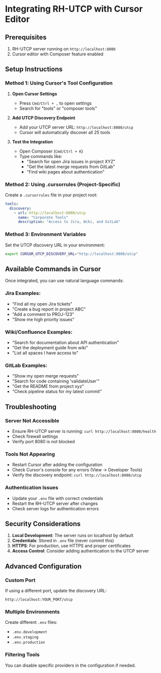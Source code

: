 # Integrating RH-UTCP with Cursor Editor

## Prerequisites
1. RH-UTCP server running on `http://localhost:8080`
2. Cursor editor with Composer feature enabled

## Setup Instructions

### Method 1: Using Cursor's Tool Configuration

1. **Open Cursor Settings**
   - Press `Cmd/Ctrl + ,` to open settings
   - Search for "tools" or "composer tools"

2. **Add UTCP Discovery Endpoint**
   - Add your UTCP server URL: `http://localhost:8080/utcp`
   - Cursor will automatically discover all 25 tools

3. **Test the Integration**
   - Open Composer (`Cmd/Ctrl + K`)
   - Type commands like:
     - "Search for open Jira issues in project XYZ"
     - "Get the latest merge requests from GitLab"
     - "Find wiki pages about authentication"

### Method 2: Using .cursorrules (Project-Specific)

Create a `.cursorrules` file in your project root:

```yaml
tools:
  discovery:
    - url: http://localhost:8080/utcp
      name: "Corporate Tools"
      description: "Access to Jira, Wiki, and GitLab"
```

### Method 3: Environment Variables

Set the UTCP discovery URL in your environment:

```bash
export CURSOR_UTCP_DISCOVERY_URL="http://localhost:8080/utcp"
```

## Available Commands in Cursor

Once integrated, you can use natural language commands:

### Jira Examples:
- "Find all my open Jira tickets"
- "Create a bug report in project ABC"
- "Add a comment to PROJ-123"
- "Show me high priority issues"

### Wiki/Confluence Examples:
- "Search for documentation about API authentication"
- "Get the deployment guide from wiki"
- "List all spaces I have access to"

### GitLab Examples:
- "Show my open merge requests"
- "Search for code containing 'validateUser'"
- "Get the README from project xyz"
- "Check pipeline status for my latest commit"

## Troubleshooting

### Server Not Accessible
- Ensure RH-UTCP server is running: `curl http://localhost:8080/health`
- Check firewall settings
- Verify port 8080 is not blocked

### Tools Not Appearing
- Restart Cursor after adding the configuration
- Check Cursor's console for any errors (View → Developer Tools)
- Verify the discovery endpoint: `curl http://localhost:8080/utcp`

### Authentication Issues
- Update your `.env` file with correct credentials
- Restart the RH-UTCP server after changes
- Check server logs for authentication errors

## Security Considerations

1. **Local Development**: The server runs on localhost by default
2. **Credentials**: Stored in `.env` file (never commit this)
3. **HTTPS**: For production, use HTTPS and proper certificates
4. **Access Control**: Consider adding authentication to the UTCP server

## Advanced Configuration

### Custom Port
If using a different port, update the discovery URL:
```
http://localhost:YOUR_PORT/utcp
```

### Multiple Environments
Create different `.env` files:
- `.env.development`
- `.env.staging`
- `.env.production`

### Filtering Tools
You can disable specific providers in the configuration if needed. 